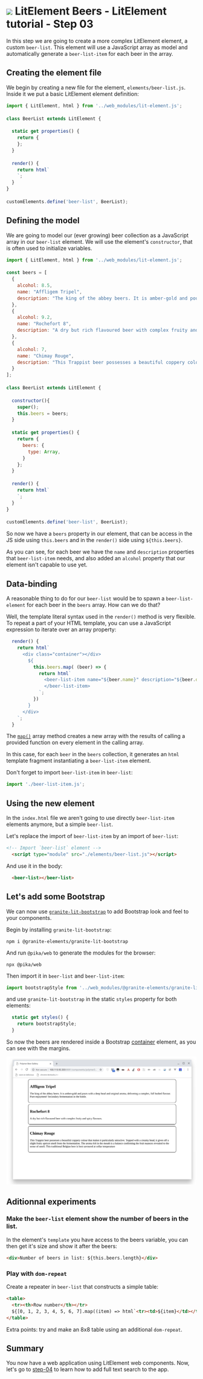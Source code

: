 # ![](/img/logo-25px.png) LitElement Beers - LitElement tutorial - Step 03

In this step we are going to create a more complex LitElement element, a custom `beer-list`.
This element will use a JavaScript array as model and automatically generate a `beer-list-item` for each beer in the array.


## Creating the element file

We begin by creating a new file for the element, `elements/beer-list.js`. Inside it we put a basic LitElement element definition:


```js
import { LitElement, html } from '../web_modules/lit-element.js';

class BeerList extends LitElement {

  static get properties() {
    return {  
    };
  }
  
  render() {
    return html`
    `;
  }
}

customElements.define('beer-list', BeerList);
```


## Defining the model

We are going to model our (ever growing) beer collection as a JavaScript array in our `beer-list` element.
We will use the element's `constructor`, that is often used to initialize variables.

```js
import { LitElement, html } from '../web_modules/lit-element.js';

const beers = [
  {
    alcohol: 8.5,
    name: "Affligem Tripel",
    description: "The king of the abbey beers. It is amber-gold and pours with a deep head and original aroma, delivering a complex, full bodied flavour. Pure enjoyment! Secondary fermentation in the bottle."
  },
  {
    alcohol: 9.2,
    name: "Rochefort 8",
    description: "A dry but rich flavoured beer with complex fruity and spicy flavours."
  },
  {
    alcohol: 7,
    name: "Chimay Rouge",
    description: "This Trappist beer possesses a beautiful coppery colour that makes it particularly attractive. Topped with a creamy head, it gives off a slight fruity apricot smell from the fermentation. The aroma felt in the mouth is a balance confirming the fruit nuances revealed to the sense of smell. This traditional Belgian beer is best savoured at cellar temperature "
  }
];

class BeerList extends LitElement {

  constructor(){
    super();
    this.beers = beers;
  }
  
  static get properties() {
    return {
      beers: {
        type: Array,
      }  
    };
  }

  render() {
    return html`
    `;
  }
}

customElements.define('beer-list', BeerList);
```


So now we have a `beers` property in our element, that can be access in the JS side using `this.beers` and in the `render()` side using  `${this.beers}`.

As you can see, for each beer we have the `name` and `description` properties that `beer-list-item` needs, and also added an `alcohol` property that our element isn't capable to use yet.


## Data-binding

A reasonable thing to do for our `beer-list` would be to spawn a `beer-list-element` for each beer in the `beers` array. How can we do that? 

Well, the template literal syntax used in the `render()` method is very flexible. To repeat a part of your HTML template, you can use a JavaScript expression to iterate over an array property:

```js
  render() {
    return html`
      <div class="container"></div>
        ${
          this.beers.map( (beer) => {
            return html`
              <beer-list-item name="${beer.name}" description="${beer.description}">
              </beer-list-item>
            `;
          })
        }
      </div>
    `;
  }
```

The [`map()`](https://developer.mozilla.org/en-US/docs/Web/JavaScript/Reference/Global_Objects/Array/map) array method creates a new array with the results of calling a provided function on every element in the calling array.

In this case, for each `beer` in the `beers` collection, it generates an `html` template fragment instantiating a `beer-list-item` element.

Don't forget to import `beer-list-item` in `beer-list`:

```js
import './beer-list-item.js';
```

## Using the new element

In the `index.html` file we aren't going to use directly `beer-list-item` elements anymore, but a simple `beer-list`.

Let's replace the import of `beer-list-item` by an import of `beer-list`:

```html
<!-- Import `beer-list` element -->
  <script type="module" src="./elements/beer-list.js"></script>
```

And use it in the body:

```html
  <beer-list></beer-list>
```

## Let's add some Bootstrap

We can now use [`granite-lit-bootstrap`](https://github.com/lostinbrittany/granite-lit-bootstrap) to add Bootstrap look and feel to your components.

Begin by installing `granite-lit-bootstrap`:

```
npm i @granite-elements/granite-lit-bootstrap
```

And run `@pika/web` to generate the modules for the browser:

```
npx @pika/web
```

Then import it in `beer-list` and `beer-list-item`:

```js
import bootstrapStyle from '../web_modules/@granite-elements/granite-lit-bootstrap.js';
```

and use `granite-lit-bootstrap` in the static `styles` property for both elements:


```js
  static get styles() {
    return bootstrapStyle;
  }
```

So now the beers are rendered inside a Bootstrap [container](https://getbootstrap.com/docs/4.1/layout/overview/#containers) element, as you can see with the margins.

![Screenshot](../img/step-03-01.jpg)


## Aditionnal experiments

### Make the `beer-list` element show the number of beers in the list.

In the element's `template` you have access to the beers variable, you can then get it's size and show it after the beers:

```html
<div>Number of beers in list: ${this.beers.length}</div>
```

### Play with `dom-repeat`

Create a repeater in `beer-list` that constructs a simple table:

```html
<table>
  <tr><th>Row number</th></tr>
  ${[0, 1, 2, 3, 4, 5, 6, 7].map((item) => html`<tr><td>${item}</td></tr>`)}
</table>
```

Extra points: try and make an 8x8 table using an additional `dom-repeat`.

## Summary ##

You now have a web application using LitElement web components.
Now, let's go to [step-04](../step-04/) to learn how to add full text search to the app.

